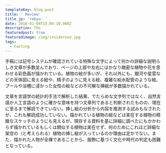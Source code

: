 ```yaml
---
templateKey: blog-post
title: ' Review'
title_jp: 'rebyu- '
date: 2018-01-04T15:04:10.000Z
description: The
featuredpost: true
featuredimage: /img/insiderose.jpg
tags:
  - tasting
---
```

手稿には記号システムが確認されている特殊な文字によって何かの詳細な説明らしき文章が多数並んでおり、ページの上部や左右にはかなり緻密な植物や花を思わせる彩色画が描かれている。植物の絵が多いが、それ以外にも、銀河や星雲などの天体図に見える絵や、精子のように見える絵、複雑な給水配管のような絵、プールや浴槽に浸かった女性の絵などの不可解な挿絵が多数描かれている。

文章を言語学の統計的手法で解析した結果、でたらめな文字列ではなく、自然言語か人工言語のように確かな意味を持つ文章列であると判断されたものの、現在に至るまで解読できていない。挿し絵の分析から内容を推測する試みもなされたが、これも解読成功していない。描かれている植物の絵などは実在する植物の精緻なスケッチのようにも見えるが、現存する資料を基に詳細に調べたにもかかわらず描かれているもしくは類似する植物は実在せず、何のためにこれほど詳細な架空の（と考えられる）植物の挿し絵が入っているのか理由は定かでない。また、描かれた人物が全裸であることから、服飾に基づく文化や時代の判定も困難となっている。
